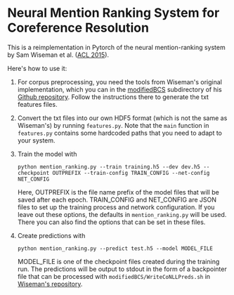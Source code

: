 Neural Mention Ranking System for Coreference Resolution
========================================================

This is a reimplementation in Pytorch of the neural mention-ranking system by Sam Wiseman et al.
([ACL 2015](http://www.aclweb.org/anthology/P/P15/P15-1137.pdf)).

Here's how to use it:

1. For corpus preprocessing, you need the tools from Wiseman's original implementation, which you can
   in the [modifiedBCS](https://github.com/swiseman/nn_coref/tree/master/modifiedBCS) subdirectory of
   his [Github repository](https://github.com/swiseman/nn_coref). Follow the instructions there to
   generate the txt features files.

2. Convert the txt files into our own HDF5 format (which is not the same as Wiseman's) by running
   `features.py`. Note that the `main` function in `features.py` contains some hardcoded paths that
   you need to adapt to your system.

3. Train the model with
   ```
   python mention_ranking.py --train training.h5 --dev dev.h5 --checkpoint OUTPREFIX --train-config TRAIN_CONFIG --net-config NET_CONFIG
   ```
   Here, OUTPREFIX is the file name prefix of the model files that will be saved after each epoch.
   TRAIN_CONFIG and NET_CONFIG are JSON files to set up the training process and network configuration.
   If you leave out these options, the defaults in `mention_ranking.py` will be used. There you can
   also find the options that can be set in these files.

4. Create predictions with
   ```
   python mention_ranking.py --predict test.h5 --model MODEL_FILE
   ```
   MODEL_FILE is one of the checkpoint files created during the training run. The predictions will
   be output to stdout in the form of a backpointer file that can be processed with
   `modifiedBCS/WriteCoNLLPreds.sh` in [Wiseman's repository](https://github.com/swiseman/nn_coref).
